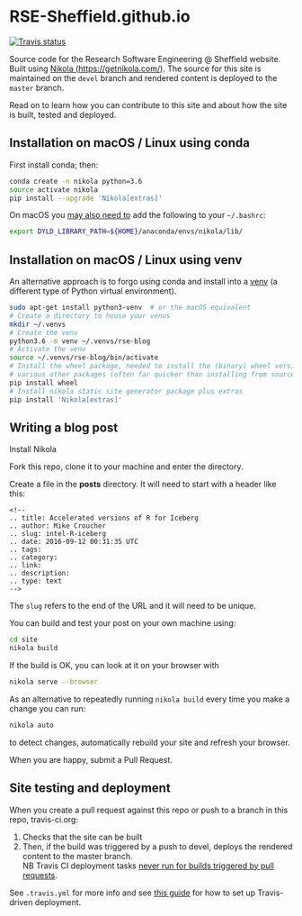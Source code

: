 # RSE-Sheffield.github.io

[![Travis status](https://travis-ci.org/RSE-Sheffield/RSE-Sheffield.github.io.svg?branch=devel)](https://travis-ci.org/RSE-Sheffield/RSE-Sheffield.github.io)

Source code for the Research Software Engineering @ Sheffield website. Built using [Nikola (https://getnikola.com/)](https://getnikola.com/).
The source for this site is maintained on the `devel` branch and 
rendered content is deployed to the `master` branch.

Read on to learn how you can contribute to this site and about how the site is built, tested and deployed.

## Installation on macOS / Linux using conda

First install conda; then:

```bash
conda create -n nikola python=3.6
source activate nikola
pip install --upgrade 'Nikola[extras]'
```

On macOS you [may also need to](http://stackoverflow.com/questions/23172384/lxml-runtime-error-reason-incompatible-library-version-etree-so-requires-vers<Paste>) add the following to your `~/.bashrc`:

```bash
export DYLD_LIBRARY_PATH=${HOME}/anaconda/envs/nikola/lib/
```

## Installation on macOS / Linux using venv

An alternative approach is to forgo using conda and install into a [venv](https://docs.python.org/3/library/venv.html) (a different type of Python virtual environment).

```bash
sudo apt-get install python3-venv  # or the macOS equivalent
# Create a directory to house your venvs
mkdir ~/.venvs
# Create the venv
python3.6 -m venv ~/.venvs/rse-blog
# Activate the venv
source ~/.venvs/rse-blog/bin/activate
# Install the wheel package, needed to install the (binary) wheel versions of
# various other packages (often far quicker than installing from source)
pip install wheel
# Install nikola static site generator package plus extras
pip install 'Nikola[extras]'
```

## Writing a blog post

Install Nikola

Fork this repo, clone it to your machine and enter the directory.

Create a file in the **posts** directory. It will need to start with a header like this: 

```
<!--
.. title: Accelerated versions of R for Iceberg
.. author: Mike Croucher
.. slug: intel-R-iceberg
.. date: 2016-09-12 00:31:35 UTC
.. tags:
.. category:
.. link:
.. description:
.. type: text
-->
```

The `slug` refers to the end of the URL and it will need to be unique.

You can build and test your post on your own machine using:

```bash
cd site
nikola build
```

If the build is OK, you can look at it on your browser with 

```bash
nikola serve --browser
```

As an alternative to repeatedly running `nikola build` every time you make a change you can run:

```bash
nikola auto
```

to detect changes, automatically rebuild your site and refresh your browser.

When you are happy, submit a Pull Request.

## Site testing and deployment

When you create a pull request against this repo
or push to a branch in this repo, travis-ci.org:

 1. Checks that the site can be built
 2. Then, if the build was triggered by a push to devel, deploys the rendered content to the master branch.  
    NB Travis CI deployment tasks [never run for builds triggered by pull requests](https://docs.travis-ci.com/user/deployment#pull-requests).

See `.travis.yml` for more info and see [this guide](https://medium.com/@bezgachev/6-simple-steps-to-automatically-test-and-deploy-your-javascript-app-to-github-pages-c4c32a34bcb1) 
for how to set up Travis-driven deployment.

